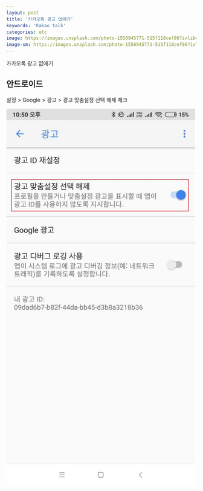 ```yaml
---
layout: post
title: '카카오톡 광고 없애기'
keywords: 'Kakao talk'
categories: etc
image: https://images.unsplash.com/photo-1550945771-515f118cef86?ixlib=rb-1.2.1&q=80&fm=jpg&crop=entropy&cs=tinysrgb&w=2000&h=1200&fit=crop&ixid=eyJhcHBfaWQiOjF9
image-sm: https://images.unsplash.com/photo-1550945771-515f118cef86?ixlib=rb-1.2.1&q=80&fm=jpg&crop=entropy&cs=tinysrgb&w=500&h=300&fit=crop&ixid=eyJhcHBfaWQiOjF9
---
```


카카오톡 광고 없애기

## 안드로이드

설정 > Google > 광고 > 광고 맞춤설정 선택 해제 체크

<img src="/assets/attach/201905/kakao.jpg" style="max-width:500px">

<ins class="adsbygoogle"
     style="display:block; text-align:center;"
     data-ad-layout="in-article"
     data-ad-format="fluid"
     data-ad-client="ca-pub-7073298118440059"
     data-ad-slot="8400970402"></ins>

<script>
     (adsbygoogle = window.adsbygoogle || []).push({});
</script>
